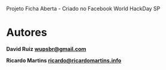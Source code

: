 Projeto Ficha Aberta - Criado no Facebook World HackDay SP

Autores
============

**David Ruiz <wupsbr@gmail.com>**

**Ricardo Martins <ricardo@ricardomartins.info>**
